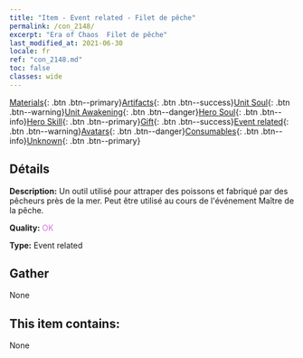 ```yaml
---
title: "Item - Event related - Filet de pêche"
permalink: /con_2148/
excerpt: "Era of Chaos  Filet de pêche"
last_modified_at: 2021-06-30
locale: fr
ref: "con_2148.md"
toc: false
classes: wide
---
```

 [Materials](/ItemsFR/){: .btn .btn--primary}[Artifacts](/ItemsFR/Artifacts/){: .btn .btn--success}[Unit Soul](/ItemsFR/UnitSoul/){: .btn .btn--warning}[Unit Awakening](/ItemsFR/UnitAwakening/){: .btn .btn--danger}[Hero Soul](/ItemsFR/HeroSoul/){: .btn .btn--info}[Hero Skill](/ItemsFR/HeroSkill/){: .btn .btn--primary}[Gift](/ItemsFR/Gift/){: .btn .btn--success}[Event related](/ItemsFR/Events/){: .btn .btn--warning}[Avatars](/ItemsFR/Avatars/){: .btn .btn--danger}[Consumables](/ItemsFR/Consumables/){: .btn .btn--info}[Unknown](/ItemsFR/Unknown/){: .btn .btn--primary}

## Détails
 **Description:** Un outil utilisé pour attraper des poissons et fabriqué par des pêcheurs près de la mer. Peut être utilisé au cours de l'événement Maître de la pêche.

 **Quality:** <span style="color: #DA70D6">OK</span>

 **Type:** Event related

## Gather

  None

## This item contains:

  None

